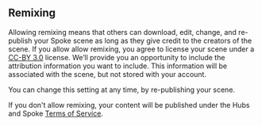 ## Remixing

Allowing remixing means that others can download, edit, change, and re-publish your Spoke scene as long as they give credit to the creators of the scene. If you allow allow remixing, you agree to license your scene under a [CC-BY 3.0](https://creativecommons.org/licenses/by/3.0/legalcode) license. We’ll provide you an opportunity to include the attribution information you want to include. This information will be associated with the scene, but not stored with your account.

You can change this setting at any time, by re-publishing your scene.

If you don't allow remixing, your content will be published under the Hubs and Spoke [Terms of Service](https://github.com/mozilla/hubs/blob/master/TERMS.md).
